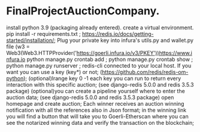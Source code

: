 # FinalProjectAuctionCompany.
install python 3.9 (packaging already entered).
create a virtual environment.
pip install -r requirements.txt ;
https://redis.io/docs/getting-started/installation/;
Plug your private key into infura's utils.py and wallet.py file (w3 = Web3(Web3.HTTPProvider('https://goerli.infura.io/v3/PKEY'))https://www.infura.io
python manage.py crontab add ;
python manage.py crontab show ;  
python manage.py runserver ;
redis-cli connected to your local host. If you want you can use  a key (key*) or not; (https://github.com/redis/redis-om-python);
(optional)lrange key 0 -1 each key you can run to return every interaction with this specific auction; (see django-redis 5.0.0 and redis 3.5.3 package)
(optional)you can create a pipeline yourself where to enter the auction data; (see django-redis 5.0.0 and redis 3.5.3 package)
open homepage and create auction;
Each winner receives an auction winning notification with all the references also in Json format;
in the winning link you will find a button that will take you to Goerli-Etherscan where you can see the notarized winning data and verify the transaction on the blockchain;
